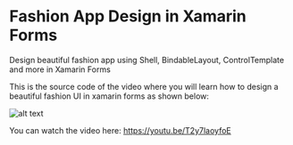 # Fashion App Design in Xamarin Forms
Design beautiful fashion app using Shell, BindableLayout, ControlTemplate and more in Xamarin Forms

This is the source code of the video where you will learn how to design a beautiful fashion UI in xamarin forms as shown below:

![alt text](https://devcrux.com/wp-content/uploads/fashionapp.png)

You can watch the video here: https://youtu.be/T2y7laoyfoE
